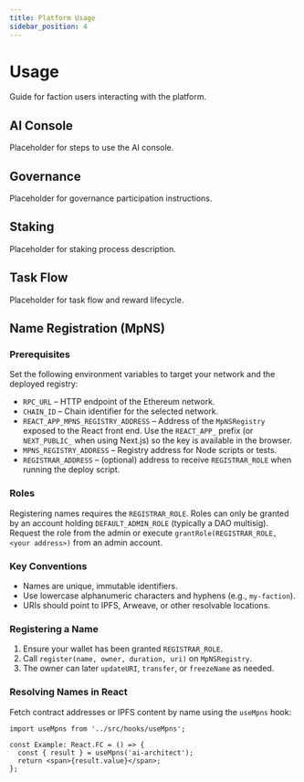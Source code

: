 ```yaml
---
title: Platform Usage
sidebar_position: 4
---
```


# Usage

Guide for faction users interacting with the platform.

## AI Console

Placeholder for steps to use the AI console.

## Governance

Placeholder for governance participation instructions.

## Staking

Placeholder for staking process description.

## Task Flow

Placeholder for task flow and reward lifecycle.

## Name Registration (MpNS)

### Prerequisites

Set the following environment variables to target your network and the deployed registry:

- `RPC_URL` – HTTP endpoint of the Ethereum network.
- `CHAIN_ID` – Chain identifier for the selected network.
- `REACT_APP_MPNS_REGISTRY_ADDRESS` – Address of the `MpNSRegistry` exposed to the React front end. Use the `REACT_APP_` prefix (or `NEXT_PUBLIC_` when using Next.js) so the key is available in the browser.
- `MPNS_REGISTRY_ADDRESS` – Registry address for Node scripts or tests.
- `REGISTRAR_ADDRESS` – (optional) address to receive `REGISTRAR_ROLE` when running the deploy script.

### Roles

Registering names requires the `REGISTRAR_ROLE`. Roles can only be granted by an account holding `DEFAULT_ADMIN_ROLE` (typically a DAO multisig). Request the role from the admin or execute
`grantRole(REGISTRAR_ROLE, <your address>)` from an admin account.

### Key Conventions

- Names are unique, immutable identifiers.
- Use lowercase alphanumeric characters and hyphens (e.g., `my-faction`).
- URIs should point to IPFS, Arweave, or other resolvable locations.

### Registering a Name

1. Ensure your wallet has been granted `REGISTRAR_ROLE`.
2. Call `register(name, owner, duration, uri)` on `MpNSRegistry`.
3. The owner can later `updateURI`, `transfer`, or `freezeName` as needed.

### Resolving Names in React

Fetch contract addresses or IPFS content by name using the `useMpns` hook:

```tsx
import useMpns from '../src/hooks/useMpns';

const Example: React.FC = () => {
  const { result } = useMpns('ai-architect');
  return <span>{result.value}</span>;
};
```

